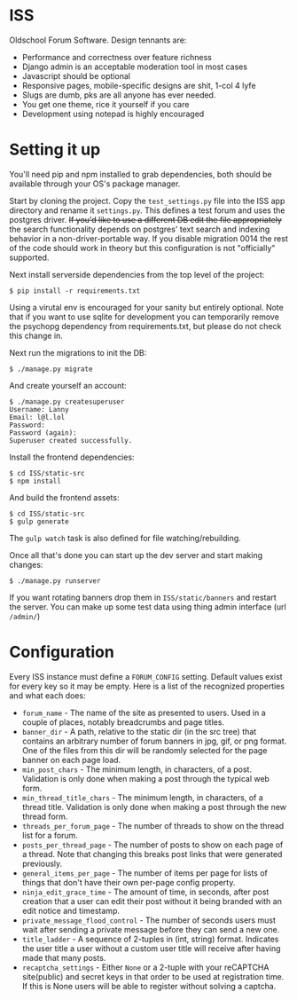 # ISS
Oldschool Forum Software. Design tennants are:

- Performance and correctness over feature richness
- Django admin is an acceptable moderation tool in most cases
- Javascript should be optional
- Responsive pages, mobile-specific designs are shit, 1-col 4 lyfe
- Slugs are dumb, pks are all anyone has ever needed.
- You get one theme, rice it yourself if you care
- Development using notepad is highly encouraged

# Setting it up

You'll need pip and npm installed to grab dependencies, both should be available
through your OS's package manager.

Start by cloning the project. Copy the `test_settings.py` file into the ISS app
directory and rename it `settings.py`. This defines a test forum and uses the
postgres driver. ~~If you'd like to use a different DB edit the file
appropriately~~ the search functionality depends on postgres' text search and
indexing behavior in a non-driver-portable way. If you disable migration 0014
the rest of the code should work in theory but this configuration is not
"officially" supported.

Next install serverside dependencies from the top level of the project:

```
$ pip install -r requirements.txt
```

Using a virutal env is encouraged for your sanity but entirely optional.  Note
that if you want to use sqlite for development you can temporarily remove the
psychopg dependency from requirements.txt, but please do not check this change
in.

Next run the migrations to init the DB:

```
$ ./manage.py migrate
```

And create yourself an account:

```
$ ./manage.py createsuperuser
Username: Lanny
Email: l@l.lol
Password: 
Password (again): 
Superuser created successfully.
```

Install the frontend dependencies:

```
$ cd ISS/static-src
$ npm install
```

And build the frontend assets:

```
$ cd ISS/static-src
$ gulp generate
```

The `gulp watch` task is also defined for file watching/rebuilding.

Once all that's done you can start up the dev server and start making changes:

```
$ ./manage.py runserver
```

If you want rotating banners drop them in `ISS/static/banners` and restart the 
server. You can make up some test data using thing admin interface (url
`/admin/`)

# Configuration
Every ISS instance must define a `FORUM_CONFIG` setting. Default values exist
for every key so it may be empty. Here is a list of the recognized properties
and what each does:

- `forum_name` - The name of the site as presented to users. Used in a couple of places, notably breadcrumbs and page titles.
- `banner_dir` - A path, relative to the static dir (in the src tree) that contains an arbitrary number of forum banners in jpg, gif, or png format. One of the files from this dir will be randomly selected for the page banner on each page load.
- `min_post_chars` - The minimum length, in characters, of a post. Validation is only done when making a post through the typical web form.
- `min_thread_title_chars` - The minimum length, in characters, of a thread title. Validation is only done when making a post through the new thread form.
- `threads_per_forum_page` - The number of threads to show on the thread list for a forum.
- `posts_per_thread_page` - The number of posts to show on each page of a thread. Note that changing this breaks post links that were generated previously.
- `general_items_per_page` - The number of items per page for lists of things that don't have their own per-page config property.
- `ninja_edit_grace_time` - The amount of time, in seconds, after post creation that a user can edit their post without it being branded with an edit notice and timestamp.
- `private_message_flood_control` - The number of seconds users must wait after sending a private message before they can send a new one.
- `title_ladder` - A sequence of 2-tuples in (int, string) format. Indicates the user title a user without a custom user title will receive after having made that many posts.
- `recaptcha_settings` - Either `None` or a 2-tuple with your reCAPTCHA site(public) and secret keys in that order to be used at registration time. If this is None users will be able to register without solving a captcha.
